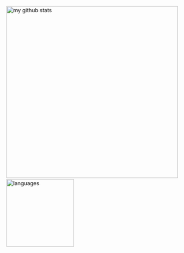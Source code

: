 <!--
![alt text](https://raw.githubusercontent.com/everthis/everthis/master/banner.jpeg "Logo")
-->
<!--
[![Anurag's github stats](https://github-readme-stats.vercel.app/api?username=everthis)](https://github.com/anuraghazra/github-readme-stats)
-->
<p align="left">
    <img src="https://github-readme-stats.vercel.app/api?username=zhqu1148980644&show_icons=true&theme=tokyonight" alt="my github stats" width="450"/>&nbsp;     <img src="https://github-readme-stats.vercel.app/api/top-langs/?username=zhqu1148980644&layout=compact&theme=tokyonight" alt="languages" height="177">
</p>
<!--
**everthis/everthis** is a ✨ _special_ ✨ repository because its `README.md` (this file) appears on your GitHub profile.

Here are some ideas to get you started:

- 🔭 I’m currently working on ...
- 🌱 I’m currently learning ...
- 👯 I’m looking to collaborate on ...
- 🤔 I’m looking for help with ...
- 💬 Ask me about ...
- 📫 How to reach me: ...
- 😄 Pronouns: ...
- ⚡ Fun fact: ...
-->
